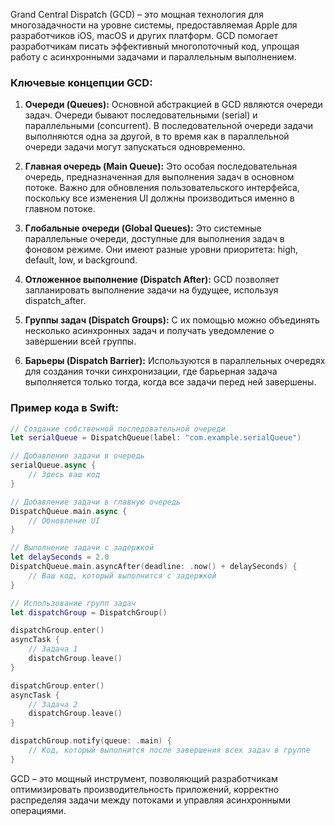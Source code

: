 Grand Central Dispatch (GCD) – это мощная технология для многозадачности на уровне системы, предоставляемая Apple для разработчиков iOS, macOS и других платформ. GCD помогает разработчикам писать эффективный многопоточный код, упрощая работу с асинхронными задачами и параллельным выполнением.

### Ключевые концепции GCD:

1. **Очереди (Queues):** Основной абстракцией в GCD являются очереди задач. Очереди бывают последовательными (serial) и параллельными (concurrent). В последовательной очереди задачи выполняются одна за другой, в то время как в параллельной очереди задачи могут запускаться одновременно.

2. **Главная очередь (Main Queue):** Это особая последовательная очередь, предназначенная для выполнения задач в основном потоке. Важно для обновления пользовательского интерфейса, поскольку все изменения UI должны производиться именно в главном потоке.

3. **Глобальные очереди (Global Queues):** Это системные параллельные очереди, доступные для выполнения задач в фоновом режиме. Они имеют разные уровни приоритета: high, default, low, и background.

4. **Отложенное выполнение (Dispatch After):** GCD позволяет запланировать выполнение задачи на будущее, используя dispatch_after.

5. **Группы задач (Dispatch Groups):** С их помощью можно объединять несколько асинхронных задач и получать уведомление о завершении всей группы.

6. **Барьеры (Dispatch Barrier):** Используются в параллельных очередях для создания точки синхронизации, где барьерная задача выполняется только тогда, когда все задачи перед ней завершены.

### Пример кода в Swift:

```swift
// Создание собственной последовательной очереди
let serialQueue = DispatchQueue(label: "com.example.serialQueue")

// Добавление задачи в очередь
serialQueue.async {
    // Здесь ваш код
}

// Добавление задачи в главную очередь
DispatchQueue.main.async {
    // Обновление UI
}

// Выполнение задачи с задержкой
let delaySeconds = 2.0
DispatchQueue.main.asyncAfter(deadline: .now() + delaySeconds) {
    // Ваш код, который выполнится с задержкой
}

// Использование групп задач
let dispatchGroup = DispatchGroup()

dispatchGroup.enter()
asyncTask {
    // Задача 1
    dispatchGroup.leave()
}

dispatchGroup.enter()
asyncTask {
    // Задача 2
    dispatchGroup.leave()
}

dispatchGroup.notify(queue: .main) {
    // Код, который выполнится после завершения всех задач в группе
}
```

GCD – это мощный инструмент, позволяющий разработчикам оптимизировать производительность приложений, корректно распределяя задачи между потоками и управляя асинхронными операциями.